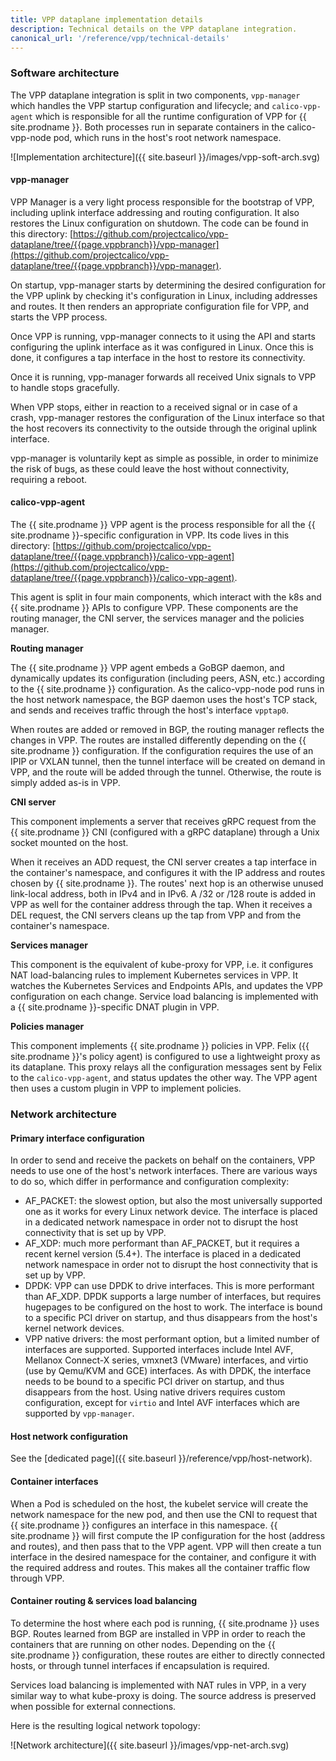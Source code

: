 ```yaml
---
title: VPP dataplane implementation details
description: Technical details on the VPP dataplane integration.
canonical_url: '/reference/vpp/technical-details'
---
```


### Software architecture

The VPP dataplane integration is split in two components, `vpp-manager` which handles the VPP startup configuration and lifecycle; and `calico-vpp-agent` which is responsible for all the runtime configuration of VPP for {{ site.prodname }}. Both processes run in separate containers in the calico-vpp-node pod, which runs in the host's root network namespace.

![Implementation architecture]({{ site.baseurl }}/images/vpp-soft-arch.svg)


#### vpp-manager

VPP Manager is a very light process responsible for the bootstrap of VPP, including uplink interface addressing and routing configuration. It also restores the Linux configuration on shutdown. The code can be found in this directory: [https://github.com/projectcalico/vpp-dataplane/tree/{{page.vppbranch}}/vpp-manager](https://github.com/projectcalico/vpp-dataplane/tree/{{page.vppbranch}}/vpp-manager).

On startup, vpp-manager starts by determining the desired configuration for the VPP uplink by checking it's configuration in Linux, including addresses and routes. It then renders an appropriate configuration file for VPP, and starts the VPP process.

Once VPP is running, vpp-manager connects to it using the API and starts configuring the uplink interface as it was configured in Linux. Once this is done, it configures a tap interface in the host to restore its connectivity.

Once it is running, vpp-manager forwards all received Unix signals to VPP to handle stops gracefully.

When VPP stops, either in reaction to a received signal or in case of a crash, vpp-manager restores the configuration of the Linux interface so that the host recovers its connectivity to the outside through the original uplink interface.

vpp-manager is voluntarily kept as simple as possible, in order to minimize the risk of bugs, as these could leave the host without connectivity, requiring a reboot.


#### calico-vpp-agent

The {{ site.prodname }} VPP agent is the process responsible for all the {{ site.prodname }}-specific configuration in VPP. Its code lives in this directory: [https://github.com/projectcalico/vpp-dataplane/tree/{{page.vppbranch}}/calico-vpp-agent](https://github.com/projectcalico/vpp-dataplane/tree/{{page.vppbranch}}/calico-vpp-agent).

This agent is split in four main components, which interact with the k8s and {{ site.prodname }} APIs to configure VPP. These components are the routing manager, the CNI server, the services manager and the policies manager.

**Routing manager**

The {{ site.prodname }} VPP agent embeds a GoBGP daemon, and dynamically updates its configuration (including peers, ASN, etc.) according to the {{ site.prodname }} configuration. As the calico-vpp-node pod runs in the host network namespace, the BGP daemon uses the host's TCP stack, and sends and receives traffic through the host's interface `vpptap0`.

When routes are added or removed in BGP, the routing manager reflects the changes in VPP. The routes are installed differently depending on the {{ site.prodname }} configuration. If the configuration requires the use of an IPIP or VXLAN tunnel, then the tunnel interface will be created on demand in VPP, and the route will be added through the tunnel. Otherwise, the route is simply added as-is in VPP.

**CNI server**

This component implements a server that receives gRPC request from the {{ site.prodname }} CNI (configured with a gRPC dataplane) through a Unix socket mounted on the host.

When it receives an ADD request, the CNI server creates a tap interface in the container's namespace, and configures it with the IP address and routes chosen by {{ site.prodname }}. The routes' next hop is an otherwise unused link-local address, both in IPv4 and in IPv6. A /32 or /128 route is added in VPP as well for the container address through the tap. When it receives a DEL request, the CNI servers cleans up the tap from VPP and from the container's namespace.

**Services manager**

This component is the equivalent of kube-proxy for VPP, i.e. it configures NAT load-balancing rules to implement Kubernetes services in VPP. It watches the Kubernetes Services and Endpoints APIs, and updates the VPP configuration on each change. Service load balancing is implemented with a {{ site.prodname }}-specific DNAT plugin in VPP.

**Policies manager**

This component implements {{ site.prodname }} policies in VPP. Felix ({{ site.prodname }}'s policy agent) is configured to use a lightweight proxy as its dataplane. This proxy relays all the configuration messages sent by Felix to the `calico-vpp-agent`, and status updates the other way. The VPP agent then uses a custom plugin in VPP to implement policies.


### Network architecture

#### Primary interface configuration

In order to send and receive the packets on behalf on the containers, VPP needs to use one of the host's network interfaces. There are various ways to do so, which differ in performance and configuration complexity:
- AF_PACKET: the slowest option, but also the most universally supported one as it works for every Linux network device. The interface is placed in a dedicated network namespace in order not to disrupt the host connectivity that is set up by VPP.
- AF_XDP: much more performant than AF_PACKET, but it requires a recent kernel version (5.4+). The interface is placed in a dedicated network namespace in order not to disrupt the host connectivity that is set up by VPP.
- DPDK: VPP can use DPDK to drive interfaces. This is more performant than AF_XDP. DPDK supports a large number of interfaces, but requires hugepages to be configured on the host to work. The interface is bound to a specific PCI driver on startup, and thus disappears from the host's kernel network devices.
- VPP native drivers: the most performant option, but a limited number of interfaces are supported. Supported interfaces include Intel AVF, Mellanox Connect-X series, vmxnet3 (VMware) interfaces, and virtio (use by Qemu/KVM and GCE) interfaces. As with DPDK, the interface needs to be bound to a specific PCI driver on startup, and thus disappears from the host. Using native drivers requires custom configuration, except for `virtio` and Intel AVF interfaces which are supported by `vpp-manager`.

#### Host network configuration

See the [dedicated page]({{ site.baseurl }}/reference/vpp/host-network).

#### Container interfaces

When a Pod is scheduled on the host, the kubelet service will create the network namespace for the new pod, and then use the CNI to request that {{ site.prodname }} configures an interface in this namespace. {{ site.prodname }} will first compute the IP configuration for the host (address and routes), and then pass that to the VPP agent. VPP will then create a tun interface in the desired namespace for the container, and configure it with the required address and routes. This makes all the container traffic flow through VPP.

#### Container routing & services load balancing

To determine the host where each pod is running, {{ site.prodname }} uses BGP. Routes learned from BGP are installed in VPP in order to reach the containers that are running on other nodes. Depending on the {{ site.prodname }} configuration, these routes are either to directly connected hosts, or through tunnel interfaces if encapsulation is required.

Services load balancing is implemented with NAT rules in VPP, in a very similar way to what kube-proxy is doing. The source address is preserved when possible for external connections.

Here is the resulting logical network topology:

![Network architecture]({{ site.baseurl }}/images/vpp-net-arch.svg)

